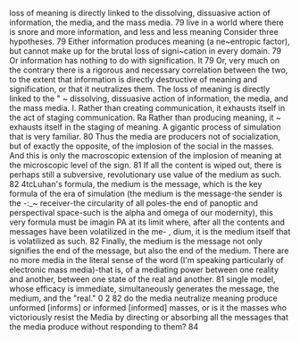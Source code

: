﻿loss of meaning is directly linked to the dissolving, dissuasive action of information, the media, and the mass media. 79
live in a world where there is snore and more information, and less and less meaning Consider three hypotheses. 79
Either information produces meaning (a ne~entropic factor), but cannot make up for the brutal loss of signi~cation in every domain. 79
Or information has nothing to do with signification. It 79
Or, very much on the contrary there is a rigorous and necessary correlation between the two, to the extent that information is directly destructive of meaning and signification, or that it neutralizes them. The loss of meaning is directly linked to the " ~ dissolving, dissuasive action of information, the media, and the mass media.
I. Rather than creating communication, it exhausts itself in the act of staging communication. Ra Rather than producing meaning, it ~ exhausts itself in the staging of meaning. A gigantic process of simulation that is very familiar. 80
Thus the media are producers not of socialization, but of exactly the opposite, of the implosion of the social in the masses. And this is only the macroscopic extension of the implosion of meaning at the microscopic level of the sign. 81
If all the content is wiped out, there is perhaps still a subversive, revolutionary use value of the medium as such. 82
4tcLuhan's formula, the medium is the message, which is the key formula of the era of simulation (the medium is the message-the sender is the -:_~ receiver-the circularity of all poles-the end of panoptic and perspectival space-such is the alpha and omega of our modernity), this very formula must be imagin PA at its limit where, after all the contents and messages have been volatilized in the me- , dium, it is the medium itself that is volatilized as such. 82
Finally, the medium is the message not only signifies the end of the message, but also the end of the medium. There are no more media in the literal sense of the word (I'm speaking particularly of electronic mass media)-that is, of a mediating power between one reality and another, between one state of the real and another. 81
single model, whose efficacy is immediate, simultaneously generates the message, the medium, and the "real." 0 2 82
do the media neutralize meaning produce unformed [informs] or informed [informed] masses, or is it the masses who victoriously resist the Media by directing or absorbing all the messages that the media produce without responding to them? 84

